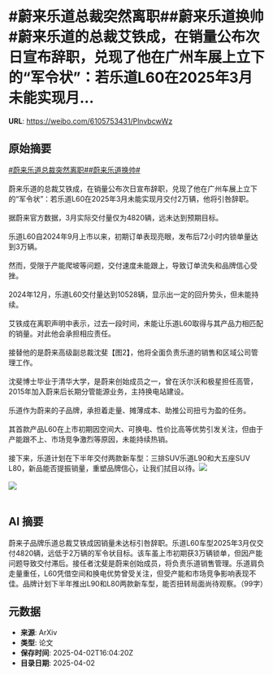 # #蔚来乐道总裁突然离职##蔚来乐道换帅#蔚来乐道的总裁艾铁成，在销量公布次日宣布辞职，兑现了他在广州车展上立下的“军令状”：若乐道L60在2025年3月未能实现月...

**URL**: https://weibo.com/6105753431/PlnvbcwWz

## 原始摘要

<a href="https://m.weibo.cn/search?containerid=231522type%3D1%26t%3D10%26q%3D%23%E8%94%9A%E6%9D%A5%E4%B9%90%E9%81%93%E6%80%BB%E8%A3%81%E7%AA%81%E7%84%B6%E7%A6%BB%E8%81%8C%23&amp;extparam=%23%E8%94%9A%E6%9D%A5%E4%B9%90%E9%81%93%E6%80%BB%E8%A3%81%E7%AA%81%E7%84%B6%E7%A6%BB%E8%81%8C%23" data-hide=""><span class="surl-text">#蔚来乐道总裁突然离职#</span></a><a href="https://m.weibo.cn/search?containerid=231522type%3D1%26t%3D10%26q%3D%23%E8%94%9A%E6%9D%A5%E4%B9%90%E9%81%93%E6%8D%A2%E5%B8%85%23&amp;extparam=%23%E8%94%9A%E6%9D%A5%E4%B9%90%E9%81%93%E6%8D%A2%E5%B8%85%23" data-hide=""><span class="surl-text">#蔚来乐道换帅#</span></a><br><br>蔚来乐道的总裁艾铁成，在销量公布次日宣布辞职，兑现了他在广州车展上立下的“军令状”：若乐道L60在2025年3月未能实现月交付2万辆，他将引咎辞职。<br><br>据蔚来官方数据，3月实际交付量仅为4820辆，远未达到预期目标。<br><br>乐道L60自2024年9月上市以来，初期订单表现亮眼，发布后72小时内锁单量达到3万辆。 <br><br>然而，受限于产能爬坡等问题，交付速度未能跟上，导致订单流失和品牌信心受挫。<br><br>2024年12月，乐道L60交付量达到10528辆，显示出一定的回升势头，但未能持续。&nbsp;<br><br>艾铁成在离职声明中表示，过去一段时间，未能让乐道L60取得与其产品力相匹配的销量。对此他会承担相应责任。 <br><br>接替他的是蔚来高级副总裁沈斐【图2】，他将全面负责乐道的销售和区域公司管理工作。<br><br>沈斐博士毕业于清华大学，是蔚来创始成员之一，曾在沃尔沃和极星担任高管，2015年加入蔚来后长期分管能源业务，主持换电站建设。<br><br>乐道作为蔚来的子品牌，承担着走量、摊薄成本、助推公司扭亏为盈的任务。<br><br>其首款产品L60在上市初期因空间大、可换电、性价比高等优势引发关注，但由于产能跟不上、市场竞争激烈等原因，未能持续热销。<br><br>接下来，乐道计划在下半年交付两款新车型：三排SUV乐道L90和大五座SUV L80，新品能否提振销量，重塑品牌信心，让我们拭目以待。<img style="" src="https://tvax3.sinaimg.cn/large/006Fd7o3gy1i02btby02uj30zk0n9dxg.jpg" referrerpolicy="no-referrer"><br><br><img style="" src="https://tvax4.sinaimg.cn/large/006Fd7o3gy1i02btdwotqj31q211unos.jpg" referrerpolicy="no-referrer"><br><br>

## AI 摘要

蔚来子品牌乐道总裁艾铁成因销量未达标引咎辞职。乐道L60车型2025年3月仅交付4820辆，远低于2万辆的军令状目标。该车虽上市初期获3万辆锁单，但因产能问题导致交付滞后。接任者沈斐是蔚来创始成员，将负责乐道销售管理。乐道肩负走量重任，L60凭借空间和换电优势曾受关注，但受产能和市场竞争影响表现不佳。品牌计划下半年推出L90和L80两款新车型，能否扭转局面尚待观察。（99字）

## 元数据

- **来源**: ArXiv
- **类型**: 论文
- **保存时间**: 2025-04-02T16:04:20Z
- **目录日期**: 2025-04-02
